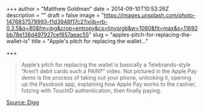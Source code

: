 +++
author = "Matthew Goldman"
date = 2014-09-10T10:53:26Z
description = ""
draft = false
image = "https://images.unsplash.com/photo-1476837579993-f1d3948f17c2?ixlib=rb-0.3.5&q=80&fm=jpg&crop=entropy&cs=tinysrgb&w=1080&fit=max&s=11692bb78e138d497927cef857aeac55"
slug = "apples-pitch-for-replacing-the-wallet-is"
title = "Apple's pitch for replacing the wallet..."

+++


> Apple’s pitch for replacing the wallet is basically a Telebrands-style “Aren’t debit cards such a PAIN?” video. Not pictured in the Apple Pay demo is the process of taking out your phone, unlocking it, opening up the Passbook app, explaining how Apple Pay works to the cashier, futzing with TouchID authentication, then finally paying.

[Source: Digg](http://digg.com/2014/the-only-thing-you-care-about-from-the-apple-event)

